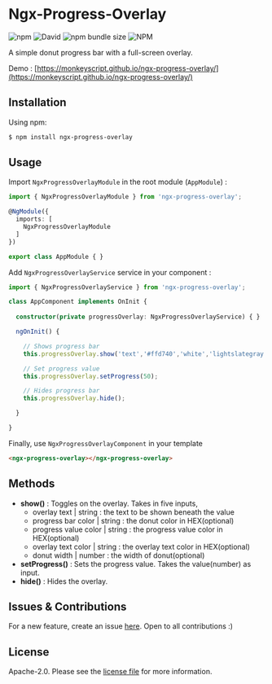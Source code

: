# Ngx-Progress-Overlay

![npm](https://img.shields.io/npm/v/ngx-progress-overlay)
![David](https://img.shields.io/david/monkeyscript/ngx-progress-overlay)
![npm bundle size](https://img.shields.io/bundlephobia/min/ngx-progress-overlay)
![NPM](https://img.shields.io/npm/l/ngx-progress-overlay)

A simple donut progress bar with a full-screen overlay.

Demo : [https://monkeyscript.github.io/ngx-progress-overlay/](https://monkeyscript.github.io/ngx-progress-overlay/)

## Installation

Using npm:

```bash
$ npm install ngx-progress-overlay
```

## Usage

Import `NgxProgressOverlayModule` in the root module (`AppModule`) :
```typescript
import { NgxProgressOverlayModule } from 'ngx-progress-overlay';

@NgModule({
  imports: [
    NgxProgressOverlayModule
  ]
})

export class AppModule { }
```

Add `NgxProgressOverlayService` service in your component : 
```typescript
import { NgxProgressOverlayService } from 'ngx-progress-overlay';

class AppComponent implements OnInit {
  
  constructor(private progressOverlay: NgxProgressOverlayService) { }

  ngOnInit() {

    // Shows progress bar
    this.progressOverlay.show('text','#ffd740','white','lightslategray',1);

    // Set progress value
    this.progressOverlay.setProgress(50);

    // Hides progress bar
    this.progressOverlay.hide();

  }

}
```

Finally, use `NgxProgressOverlayComponent` in your template
```html
<ngx-progress-overlay></ngx-progress-overlay>
```

## Methods

- **show()** : Toggles on the overlay. Takes in five inputs, 
  - overlay text | string : the text to be shown beneath the value
  - progress bar color | string : the donut color in HEX(optional)
  - progress value color | string : the progress value color in HEX(optional)
  - overlay text color | string : the overlay text color in HEX(optional)
  - donut width | number : the width of donut(optional)
- **setProgress()** : Sets the progress value. Takes the value(number) as input.
- **hide()** : Hides the overlay.

## Issues & Contributions

For a new feature, create an issue [here](https://github.com/monkeyscript/ngx-progress-overlay/issues). Open to all contributions :)

## License

Apache-2.0. Please see the [license file](https://github.com/monkeyscript/ngx-progress-overlay/blob/master/LICENSE) for more information.
